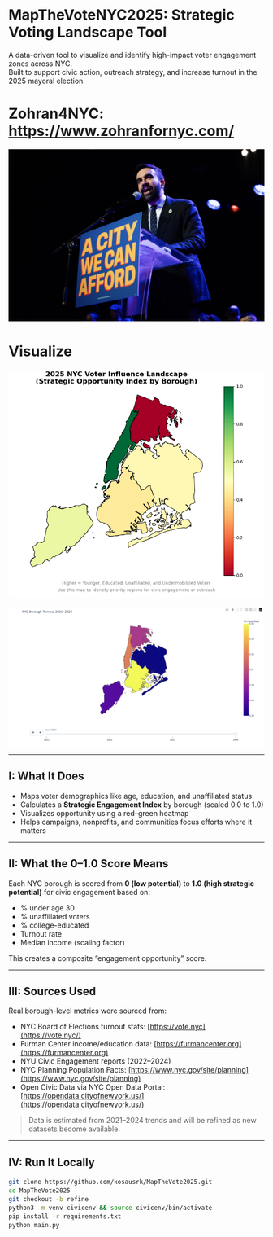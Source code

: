 # MapTheVoteNYC2025: Strategic Voting Landscape Tool

A data-driven tool to visualize and identify high-impact voter engagement zones across NYC.  
Built to support civic action, outreach strategy, and increase turnout in the 2025 mayoral election.

# Zohran4NYC: https://www.zohranfornyc.com/ 


![Zohran 4 NYC](zohran-nyc.png)
# Visualize
![NYC Voter Heatmap](images/nyc-vote-heatmap.png)

![Strategic Visual 2](images/visual2.png)

---



## I: What It Does

- Maps voter demographics like age, education, and unaffiliated status
- Calculates a **Strategic Engagement Index** by borough (scaled 0.0 to 1.0)
- Visualizes opportunity using a red–green heatmap
- Helps campaigns, nonprofits, and communities focus efforts where it matters

---

## II: What the 0–1.0 Score Means

Each NYC borough is scored from **0 (low potential)** to **1.0 (high strategic potential)** for civic engagement based on:
- % under age 30
- % unaffiliated voters
- % college-educated
- Turnout rate
- Median income (scaling factor)

This creates a composite “engagement opportunity” score.

---

## III: Sources Used

Real borough-level metrics were sourced from:

- NYC Board of Elections turnout stats: [https://vote.nyc](https://vote.nyc/)
- Furman Center income/education data: [https://furmancenter.org](https://furmancenter.org)
- NYU Civic Engagement reports (2022–2024)
- NYC Planning Population Facts: [https://www.nyc.gov/site/planning](https://www.nyc.gov/site/planning)
- Open Civic Data via NYC Open Data Portal: [https://opendata.cityofnewyork.us/](https://opendata.cityofnewyork.us/)

> Data is estimated from 2021–2024 trends and will be refined as new datasets become available.

---

## IV: Run It Locally

```bash
git clone https://github.com/kosausrk/MapTheVote2025.git
cd MapTheVote2025
git checkout -b refine
python3 -m venv civicenv && source civicenv/bin/activate
pip install -r requirements.txt
python main.py
